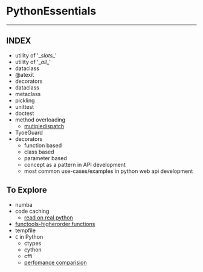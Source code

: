 # PythonEssentials

------
INDEX
------
- utility of '\__slots__'
- utility of '\__all__'
- dataclass
- @atexit
- decorators
- dataclass
- metaclass
- pickling
- unittest
- doctest
- method overloading
  - [mutipledispatch](https://pypi.org/project/multipledispatch/)
- TyoeGuard
- decorators
  - function based
  - class based
  - parameter based
  - concept as a pattern in API development
  - most common use-cases/examples in python web api development

## To Explore
- numba
- code caching
    - [read on real python](https://realpython.com/lru-cache-python/)
- [functools-higherorder functions](https://docs.python.org/3/library/functools.html#module-functools)
- tempfile
- `C` in Python
  - ctypes
  - cython
  - cffi
  - [perfomance comparision](https://github.com/mattip/c_from_python)

